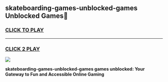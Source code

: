 
## skateboarding-games-unblocked-games Unblocked Games👋
<h3>
<a href="https://news.freeplayer.one?title=skateboarding-games-unblocked-games&ref=16F">CLICK TO PLAY</a></h3>
<hr>

<h3>
<a href="https://news.freeplayer.one?title=skateboarding-games-unblocked-games&ref=16F">CLICK 2 PLAY</a>
  
</h3>

<a href="https://news.freeplayer.one?title=skateboarding-games-unblocked-games&ref=16F/"><img src="https://clearcache.store/games.png"></a>


**skateboarding-games-unblocked-games games unblocked: Your Gateway to Fun and Accessible Online Gaming**
